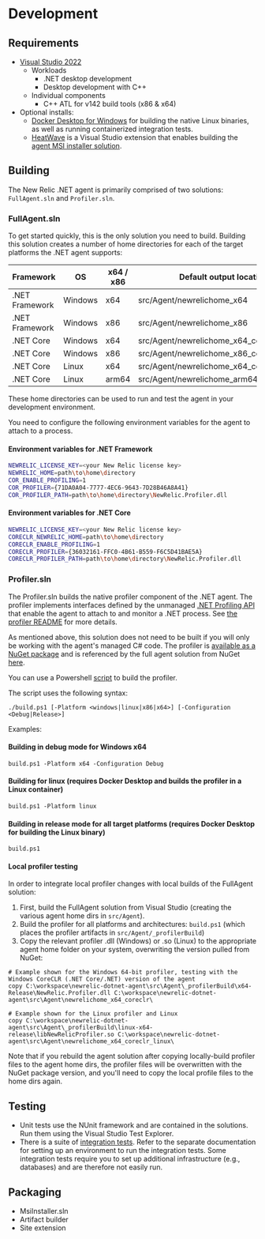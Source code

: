 # Development

## Requirements
* [Visual Studio 2022](https://visualstudio.microsoft.com/downloads/)
  * Workloads
    * .NET desktop development
    * Desktop development with C++
  * Individual components
    * C++ ATL for v142 build tools (x86 & x64)
* Optional installs:
  * [Docker Desktop for Windows](https://docs.docker.com/desktop/setup/install/windows-install/) for building the native Linux binaries, as well as running containerized integration tests.
  * [HeatWave](https://www.firegiant.com/heatwave/) is a Visual Studio extension that enables building the [agent MSI installer solution](../src/Agent/MsiInstaller/MsiInstaller.sln).

## Building

The New Relic .NET agent is primarily comprised of two solutions: `FullAgent.sln` and `Profiler.sln`.

### FullAgent.sln

To get started quickly, this is the only solution you need to build. Building this solution creates a number of home directories for each of the target platforms the .NET agent supports:

| Framework | OS | x64 / x86 | Default output location |
| --------- | -- | --------- | ----------------------- |
| .NET Framework | Windows | x64 | src/Agent/newrelichome_x64 |
| .NET Framework | Windows | x86 | src/Agent/newrelichome_x86 |
| .NET Core | Windows | x64 | src/Agent/newrelichome_x64_coreclr |
| .NET Core | Windows | x86 | src/Agent/newrelichome_x86_coreclr |
| .NET Core | Linux | x64 | src/Agent/newrelichome_x64_coreclr_linux |
| .NET Core | Linux | arm64 | src/Agent/newrelichome_arm64_coreclr_linux |

These home directories can be used to run and test the agent in your development environment.

You need to configure the following environment variables for the agent to attach to a process.

#### Environment variables for .NET Framework
```bash
NEWRELIC_LICENSE_KEY=<your New Relic license key>
NEWRELIC_HOME=path\to\home\directory
COR_ENABLE_PROFILING=1
COR_PROFILER={71DA0A04-7777-4EC6-9643-7D28B46A8A41}
COR_PROFILER_PATH=path\to\home\directory\NewRelic.Profiler.dll
```

#### Environment variables for .NET Core
```bash
NEWRELIC_LICENSE_KEY=<your New Relic license key>
CORECLR_NEWRELIC_HOME=path\to\home\directory
CORECLR_ENABLE_PROFILING=1
CORECLR_PROFILER={36032161-FFC0-4B61-B559-F6C5D41BAE5A}
CORECLR_PROFILER_PATH=path\to\home\directory\NewRelic.Profiler.dll
```

### Profiler.sln

The Profiler.sln builds the native profiler component of the .NET agent. The profiler implements interfaces defined by the unmanaged [.NET Profiling API](https://docs.microsoft.com/en-us/dotnet/framework/unmanaged-api/profiling/) that enable the agent to attach to and monitor a .NET process.  See [the profiler README](../src/Agent/NewRelic/Profiler/README.md) for more details.

As mentioned above, this solution does not need to be built if you will only be working with the agent's managed C# code. The profiler is [available as a NuGet package](https://www.nuget.org/packages/NewRelic.Agent.Internal.Profiler) and is referenced by the full agent solution from NuGet [here](https://github.com/newrelic/newrelic-dotnet-agent/blob/1f446c282811a0f2ccd71a088b35397a29d961a0/src/Agent/NewRelic/Home/Home.csproj#L16).  

You can use a Powershell [script](../src/Agent/NewRelic/Profiler/build/build.ps1) to build the profiler.

The script uses the following syntax:
```
./build.ps1 [-Platform <windows|linux|x86|x64>] [-Configuration <Debug|Release>]
```
Examples:

#### Building in debug mode for Windows x64
```
build.ps1 -Platform x64 -Configuration Debug
```

#### Building for linux (requires Docker Desktop and builds the profiler in a Linux container)
```
build.ps1 -Platform linux
```

#### Building in release mode for all target platforms (requires Docker Desktop for building the Linux binary)
```
build.ps1
```

#### Local profiler testing

In order to integrate local profiler changes with local builds of the FullAgent solution:

1. First, build the FullAgent solution from Visual Studio (creating the various agent home dirs in `src/Agent`).
2. Build the profiler for all platforms and architectures: `build.ps1` (which places the profiler artifacts in `src/Agent/_profilerBuild`)
3. Copy the relevant profiler .dll (Windows) or .so (Linux) to the appropriate agent home folder on your system, overwriting the version pulled from NuGet:
```
# Example shown for the Windows 64-bit profiler, testing with the Windows CoreCLR (.NET Core/.NET) version of the agent
copy C:\workspace\newrelic-dotnet-agent\src\Agent\_profilerBuild\x64-Release\NewRelic.Profiler.dll C:\workspace\newrelic-dotnet-agent\src\Agent\newrelichome_x64_coreclr\

# Example shown for the Linux profiler and Linux
copy C:\workspace\newrelic-dotnet-agent\src\Agent\_profilerBuild\linux-x64-release\libNewRelicProfiler.so C:\workspace\newrelic-dotnet-agent\src\Agent\newrelichome_x64_coreclr_linux\
```

Note that if you rebuild the agent solution after copying locally-build profiler files to the agent home dirs, the profiler files will be overwritten with the NuGet package version, and you'll need to copy the local profile files to the home dirs again. 

## Testing

* Unit tests use the NUnit framework and are contained in the solutions. Run them using the Visual Studio Test Explorer.
* There is a suite of [integration tests](integration-tests.md). Refer to the separate documentation for setting up an environment to run the integration tests. Some integration tests require you to set up additional infrastructure (e.g., databases) and are therefore not easily run.

## Packaging

* MsiInstaller.sln
* Artifact builder
* Site extension
